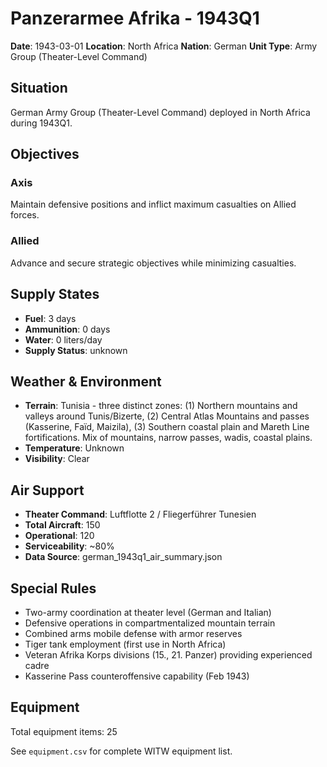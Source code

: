 # Panzerarmee Afrika - 1943Q1

**Date**: 1943-03-01
**Location**: North Africa
**Nation**: German
**Unit Type**: Army Group (Theater-Level Command)

## Situation

German Army Group (Theater-Level Command) deployed in North Africa during 1943Q1.

## Objectives

### Axis
Maintain defensive positions and inflict maximum casualties on Allied forces.

### Allied
Advance and secure strategic objectives while minimizing casualties.

## Supply States

- **Fuel**: 3 days
- **Ammunition**: 0 days
- **Water**: 0 liters/day
- **Supply Status**: unknown

## Weather & Environment

- **Terrain**: Tunisia - three distinct zones: (1) Northern mountains and valleys around Tunis/Bizerte, (2) Central Atlas Mountains and passes (Kasserine, Faïd, Maizila), (3) Southern coastal plain and Mareth Line fortifications. Mix of mountains, narrow passes, wadis, coastal plains.
- **Temperature**: Unknown
- **Visibility**: Clear

## Air Support

- **Theater Command**: Luftflotte 2 / Fliegerführer Tunesien
- **Total Aircraft**: 150
- **Operational**: 120
- **Serviceability**: ~80%
- **Data Source**: german_1943q1_air_summary.json

## Special Rules

- Two-army coordination at theater level (German and Italian)
- Defensive operations in compartmentalized mountain terrain
- Combined arms mobile defense with armor reserves
- Tiger tank employment (first use in North Africa)
- Veteran Afrika Korps divisions (15., 21. Panzer) providing experienced cadre
- Kasserine Pass counteroffensive capability (Feb 1943)

## Equipment

Total equipment items: 25

See `equipment.csv` for complete WITW equipment list.
